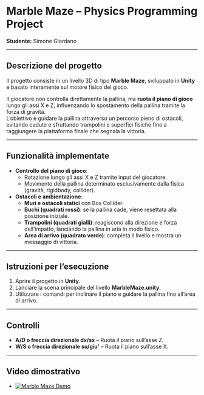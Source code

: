 # Marble Maze – Physics Programming Project
**Studente:** Simone Giordano   

---

## Descrizione del progetto
Il progetto consiste in un livello 3D di tipo **Marble Maze**, sviluppato in **Unity** e basato interamente sul motore fisico del gioco.  

Il giocatore non controlla direttamente la pallina, ma **ruota il piano di gioco** lungo gli assi X e Z, influenzando lo spostamento della pallina tramite la forza di gravità.  
L’obiettivo è guidare la pallina attraverso un percorso pieno di ostacoli, evitando cadute e sfruttando trampolini e superfici fisiche fino a raggiungere la piattaforma finale che segnala la vittoria.  

---

## Funzionalità implementate
- **Controllo del piano di gioco**:
  - Rotazione lungo gli assi X e Z tramite input del giocatore.  
  - Movimento della pallina determinato esclusivamente dalla fisica (gravità, rigidbody, collider).  
- **Ostacoli e ambientazione**:
  - **Muri e ostacoli statici** con Box Collider.  
  - **Buchi (quadrati rossi)**: se la pallina cade, viene resettata alla posizione iniziale.  
  - **Trampolini (quadrati gialli)**: reagiscono alla direzione e forza dell’impatto, lanciando la pallina in aria in modo fisico.  
  - **Area di arrivo (quadrato verde)**: completa il livello e mostra un messaggio di vittoria.  

---

## Istruzioni per l’esecuzione
1. Aprire il progetto in **Unity**.  
2. Lanciare la scena principale del livello **MarbleMaze.unity**.  
3. Utilizzare i comandi per inclinare il piano e guidare la pallina fino all’area di arrivo.  

---

## Controlli
- **A/D o freccia direzionale dx/sx** – Ruota il piano sull’asse Z.  
- **W/S o freccia direzionale su/giu'** – Ruota il piano sull’asse X.  

---

## Video dimostrativo
- [![Marble Maze Demo](https://img.youtube.com/vi/pBACTiE96PA/0.jpg)](https://youtu.be/pBACTiE96PA)

